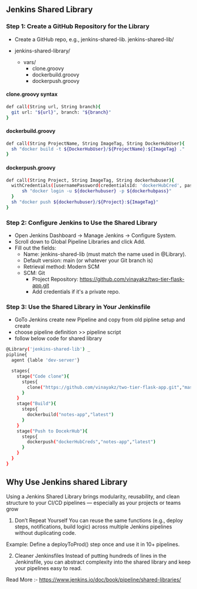 ## Jenkins Shared Library 
### Step 1: Create a GitHub Repository for the Library
- Create a GitHub repo, e.g., jenkins-shared-lib. jenkins-shared-lib/

- jenkins-shared-library/
    - vars/
        - clone.groovy
        - dockerbuild.groovy
        - dockerpush.groovy


#### clone.groovy syntax
```bash
def call(String url, String branch){
  git url: "${url}", branch: "${branch}"
}
```
#### dockerbuild.groovy
```bash
def call(String ProjectName, String ImageTag, String DockerHubUser){
  sh "docker build -t ${DockerHubUser}/${ProjectName}:${ImageTag} ."
}
```
#### dockerpush.groovy
```bash
def call(String Project, String ImageTag, String dockerhubuser){
  withCredentials([usernamePassword(credentialsId: 'dockerHubCred', passwordVariable: 'dockerHubPass', usernameVariable: 'dockerHubUser')]) {
      sh "docker login -u ${dockerhubuser} -p ${dockerhubpass}"
  }
  sh "docker push ${dockerhubuser}/${Project}:${ImageTag}"
}
```

### Step 2: Configure Jenkins to Use the Shared Library 
- Open Jenkins Dashboard → Manage Jenkins → Configure System.
- Scroll down to Global Pipeline Libraries and click Add.
- Fill out the fields:
    - Name: jenkins-shared-lib (must match the name used in @Library).
    - Default version: main (or whatever your Git branch is)
    - Retrieval method: Modern SCM
    - SCM: Git
        - Project Repository: https://github.com/vinayakz/two-tier-flask-app.git
        - Add credentials if it's a private repo. 

### Step 3: Use the Shared Library in Your Jenkinsfile 
- GoTo Jenkins create new Pipeline and copy from old pipline setup and create
- choose pipeline definition >> pipeline script
- follow below code for shared library

```bash
@Library('jenkins-shared-lib') _
pipline{
  agent {lable 'dev-server'}

  stages{
    stage("Code clone"){
      stpes{
        clone("https://github.com/vinayakz/two-tier-flask-app.git","master")
      }
    }
    stage("Build"){
      steps{
        dockerbuild("notes-app","latest")
      }
    }
    stage("Push to DocekrHub"){
      steps{
        dockerpush("dockerHubCreds","notes-app","latest")
      }
    }
  }
}
```

## Why Use Jenkins shared Library 
Using a Jenkins Shared Library brings modularity, reusability, and clean structure to your CI/CD pipelines — especially as your projects or teams grow

1. Don’t Repeat Yourself
You can reuse the same functions (e.g., deploy steps, notifications, build logic) across multiple Jenkins pipelines without duplicating code.

Example: Define a deployToProd() step once and use it in 10+ pipelines.

2. Cleaner Jenkinsfiles
Instead of putting hundreds of lines in the Jenkinsfile, you can abstract complexity into the shared library and keep your pipelines easy to read.

Read More :- https://www.jenkins.io/doc/book/pipeline/shared-libraries/
